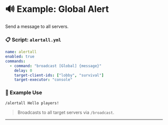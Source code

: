 # 🔊 Example: Global Alert

Send a message to all servers.

### 📋 Script: `alertall.yml`

```yaml
name: alertall
enabled: true
commands:
  - command: "broadcast [Global] {message}"
    delay: 0
    target-client-ids: ["lobby", "survival"]
    target-executor: "console"
```

### 🧪 Example Use

```plaintext
/alertall Hello players!
```

> Broadcasts to all target servers via `/broadcast`.

---
